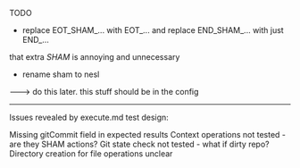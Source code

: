 
TODO 

- replace EOT_SHAM_... with EOT_... and replace END_SHAM_... with just END_...

that extra _SHAM_ is annoying and unnecessary

- rename sham to nesl

---> do this later.  this stuff should be in the config

-----




Issues revealed by execute.md test design:

Missing gitCommit field in expected results
Context operations not tested - are they SHAM actions?
Git state check not tested - what if dirty repo?
Directory creation for file operations unclear